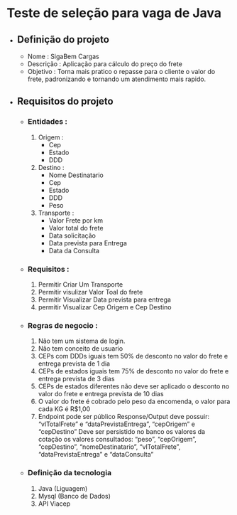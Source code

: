 # Teste de seleção para vaga de Java
- ## Definição do projeto
    - Nome : SigaBem Cargas
    - Descrição : Aplicação para cálculo do preço do frete
    - Objetivo : Torna mais pratico o repasse para o cliente o valor do frete, padronizando e tornando um atendimento mais rapido.
- ## Requisitos do projeto
    - ### Entidades :
        1.  Origem :
            - Cep
            - Estado
            - DDD 
        2. Destino : 
            - Nome Destinatario      
            - Cep 
            - Estado
            - DDD
            - Peso 
        3. Transporte :
            - Valor Frete por km
            - Valor total do frete
            - Data solicitação
            - Data prevista para Entrega 
            - Data da Consulta    
    - ### Requisitos :
        1. Permitir Criar Um Transporte
        2. Permitir visulizar Valor Toal do frete
        3. Permitir Visualizar Data prevista para entrega
        4. permitir Visualizar Cep Origem e Cep Destino
    - ### Regras de negocio :
        1. Não tem um sistema de login.
        2. Não tem conceito de usuario
        3. CEPs com DDDs iguais tem 50% de desconto no valor do frete e entrega prevista de 1 dia
        4. CEPs de estados iguais tem 75% de desconto no valor do frete e entrega prevista de 3 dias
        5. CEPs de estados diferentes não deve ser aplicado o desconto no valor do frete e entrega prevista de 10 dias
        6. O valor do frete é cobrado pelo peso da encomenda, o valor para cada KG é R$1,00
        7. Endpoint pode ser público Response/Output deve possuir: “vlTotalFrete” e “dataPrevistaEntrega”, “cepOrigem” e “cepDestino” Deve ser persistido no banco os valores da cotação os valores consultados: “peso”, “cepOrigem”, “cepDestino”, “nomeDestinatario”, “vlTotalFrete”, “dataPrevistaEntrega” e “dataConsulta”
    - ### Definição da tecnologia
        1. Java (Liguagem)
        2. Mysql (Banco de Dados)
        3. API Viacep
